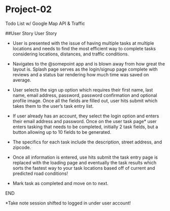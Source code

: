 # Project-02
Todo List w/ Google Map API &amp; Traffic

##User Story
User Story

- User is presented with the issue of having multiple tasks at multiple locations and needs to find the most efficient way to complete tasks considering locations, distances, and traffic conditions.

- Navigates to the @somepoint app and is blown away from how great the layout is. Splash page serves as the login/signup page complete with reviews and a status bar rendering how much time was saved on average.

- User selects the sign up option which requires their first name, last name, email address, password, password confirmation and optional profile image. Once all the fields are filled out, user hits submit which takes them to the user’s task entry list.

- If user already has an account, they select the login option and enters their email address and password.
Once on the user task page* user enters tasking that needs to be completed, initially 2 task fields, but a button allowing up to 10 fields to be generated.

- The specifics for each task include the description, street address, and zipcode.

- Once all information is entered, use hits submit the task entry page is replaced with the loading page and eventually the task results which sorts the fastest way to your task locations based off of current and predicted road conditions!

- Mark task as completed and move on to next.

END

*Take note session shifted to logged in under user account!

